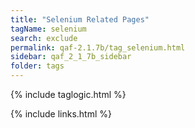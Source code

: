 ```yaml
---
title: "Selenium Related Pages"
tagName: selenium
search: exclude
permalink: qaf-2.1.7b/tag_selenium.html
sidebar: qaf_2_1_7b_sidebar
folder: tags
---
```

{% include taglogic.html %}

{% include links.html %}
